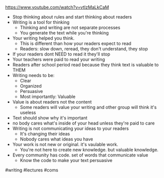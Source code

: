 https://www.youtube.com/watch?v=vtIzMaLkCaM

* Stop thinking about rules and start thinking about readers
* Writing is a tool for thinking
  * Thinking and writing are not separate processes
  * You generate the text while you're thinking
* Your writing helped you think. 
  * This is different than how your readers expect to read
  * Readers: slow down, reread, they don't understand, they stop
* If your readers dont NEED to read it they'll stop
* Your teachers were paid to read your writing
* Readers after school period read because they think text is valuable to THEM
* Writing needs to be: 
  * Clear
  * Organized
  * Persuasive
  * Most importantly: Valuable
* Value is about readers not the content
  * Some readers will value your writing and other group will think it's useless
* Text should show why it's important
* no body cares what's inside of your head unless they're paid to care
* Writing is not communicating your ideas to your readers
  * It's changing their ideas
  * Nobody cares what ideas you have
* Your work is not new or original. it's vaulable work.
  * You're not here to create new knowledge. but valuable knowledge.
* Every community has code. set of words that communicate value
  * Know the code to make your text persuasive

#writing #lectures #coms
